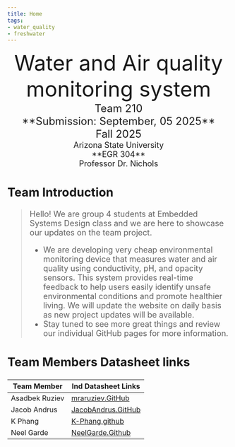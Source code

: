 ```yaml
---
title: Home
tags:
- water_quality
- freshwater
---
```

<center>
<font size="8">Water and Air quality monitoring system<br>
<font size="5">Team 210<br>
**Submission: September, 05 2025**<br>
Fall 2025<br>
<font size="4">Arizona State University<br>
**EGR 304**<br>
Professor Dr. Nichols<br>
  

</center>

## Team Introduction
> Hello! We are group 4 students at Embedded Systems Design class and we are here to showcase our updates on the team project.<br>
>    * We are developing very cheap environmental monitoring device that measures water and air quality using conductivity, pH, and opacity sensors. This system provides real-time feedback to help users easily identify unsafe environmental conditions and promote healthier living. We will update the website on daily basis as new project updates will be available.<br>
>    * Stay tuned to see more great things and review our individual GitHub pages for more information.


## Team Members Datasheet links

| **Team Member**        |**Ind Datasheet Links** |
| ---------------------- | -----------------------|
| Asadbek Ruziev               | [mraruziev.GitHub](https://mraruziev.github.io/) |
| Jacob Andrus                 | [JacobAndrus.GitHub](https://jandrus4.github.io/)                    |
| K Phang                | [K-Phang.github](https://K-Phang.github.io) |
| Neel Garde               | [NeelGarde.Github](https://neelgarde.github.io/NeelGarde/) |